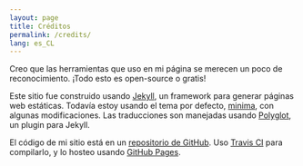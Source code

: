 ```yaml
---
layout: page
title: Créditos
permalink: /credits/
lang: es_CL
---
```


Creo que las herramientas que uso en mi página se merecen un poco de reconocimiento. ¡Todo esto es open-source o gratis!

Este sitio fue construido usando [Jekyll](https://jekyllrb.com/), un framework para generar páginas web estáticas. Todavía estoy usando el tema por defecto, [minima](https://github.com/jekyll/minima), con algunas modificaciones. Las traducciones son manejadas usando [Polyglot](https://github.com/untra/polyglot), un plugin para Jekyll.

El código de mi sitio está en un [repositorio de GitHub](https://github.com/thebozzcl/thebozzcl.github.io). Uso [Travis CI](https://travis-ci.com/) para compilarlo, y lo hosteo usando [GitHub Pages](https://pages.github.com/).